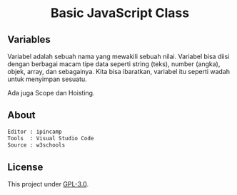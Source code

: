 <h1><center>Basic JavaScript Class</center></h1>

<h2>Variables</h2>

Variabel adalah sebuah nama yang mewakili sebuah nilai. Variabel bisa diisi dengan berbagai macam tipe data seperti string (teks), number (angka), objek, array, dan sebagainya. Kita bisa ibaratkan, variabel itu seperti wadah untuk menyimpan sesuatu.

Ada juga Scope dan Hoisting.

<h2>About</h2>

```txt
Editor : ipincamp
Tools  : Visual Studio Code
Source : w3schools
```

<h2>License</h2>

This project under [GPL-3.0](https://github.com/ipincamp/javascript/blob/main/LICENSE).
